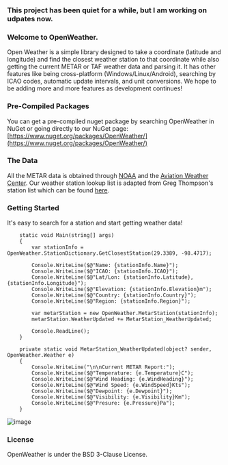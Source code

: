 ### This project has been quiet for a while, but I am working on udpates now.

### Welcome to OpenWeather.
Open Weather is a simple library designed to take a coordinate (latitude and longitude) and find the closest weather station to that coordinate while also getting the current METAR or TAF weather data and parsing it. It has other features like being cross-platform (Windows/Linux/Android), searching by ICAO codes, automatic update intervals, and unit conversions. We hope to be adding more and more features as development continues!

### Pre-Compiled Packages
You can get a pre-compiled nuget package by searching OpenWeather in NuGet or going directly to our NuGet page:
[https://www.nuget.org/packages/OpenWeather/](https://www.nuget.org/packages/OpenWeather/)

### The Data
All the METAR data is obtained through [NOAA](http://www.noaa.gov/) and the [Aviation Weather Center](https://www.aviationweather.gov/).
Our weather station lookup list is adapted from Greg Thompson's station list which can be found [here](https://www.aviationweather.gov/docs/metar/stations.txt).

### Getting Started
It's easy to search for a station and start getting weather data!

        static void Main(string[] args)
        {
            var stationInfo = OpenWeather.StationDictionary.GetClosestStation(29.3389, -98.4717);

            Console.WriteLine($@"Name: {stationInfo.Name}");
            Console.WriteLine($@"ICAO: {stationInfo.ICAO}");
            Console.WriteLine($@"Lat/Lon: {stationInfo.Latitude}, {stationInfo.Longitude}");
            Console.WriteLine($@"Elevation: {stationInfo.Elevation}m");
            Console.WriteLine($@"Country: {stationInfo.Country}");
            Console.WriteLine($@"Region: {stationInfo.Region}");

            var metarStation = new OpenWeather.MetarStation(stationInfo);
            metarStation.WeatherUpdated += MetarStation_WeatherUpdated;

            Console.ReadLine();
        }

        private static void MetarStation_WeatherUpdated(object? sender, OpenWeather.Weather e)
        {
            Console.WriteLine("\n\nCurrent METAR Report:");
            Console.WriteLine($@"Temperature: {e.Temperature}C");
            Console.WriteLine($@"Wind Heading: {e.WindHeading}");
            Console.WriteLine($@"Wind Speed: {e.WindSpeed}Kts");
            Console.WriteLine($@"Dewpoint: {e.Dewpoint}");
            Console.WriteLine($@"Visibility: {e.Visibility}Km");
            Console.WriteLine($@"Presure: {e.Pressure}Pa");
        }

![image](https://github.com/rooper149/OpenWeather/assets/2343056/7622c7be-73de-4c14-a935-e567d965f510)

### License
OpenWeather is under the BSD 3-Clause License.
